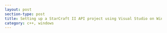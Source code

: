 ```yaml
---
layout: post
section-type: post
title: Setting up a StarCraft II API project using Visual Studio on Windows
category: c++, windows
---
```

